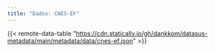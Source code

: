 ```yaml
---
title: "Dados: CNES-EF"
---
```


{{< remote-data-table "https://cdn.statically.io/gh/dankkom/datasus-metadata/main/metadata/data/cnes-ef.json" >}}
